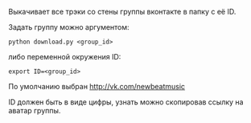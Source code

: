 Выкачивает все трэки со стены группы вконтакте в папку с её ID.

Задать группу можно аргументом:

    python download.py <group_id>

либо переменной окружения ID:

    export ID=<group_id>

По умолчанию выбран http://vk.com/newbeatmusic

ID должен быть в виде цифры, узнать можно скопировав ссылку на аватар группы.
